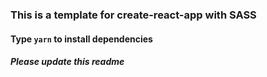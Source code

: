 ### This is a template for create-react-app with SASS

#### Type `yarn` to install dependencies

##### Please update this readme
